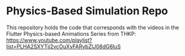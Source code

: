 # Physics-Based Simulation Repo

This repository holds the code that corresponds with the videos in the Flutter Physics-based Animations Series from THKP: https://www.youtube.com/playlist?list=PLHA2SXYTjj2vcOuXvFARybZlJ08dG6IuS
